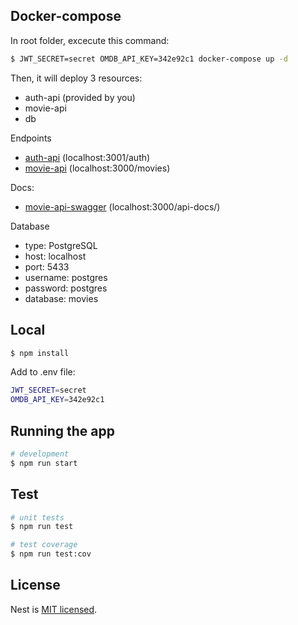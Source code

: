 
## Docker-compose 

In root folder, excecute this command:
```bash
$ JWT_SECRET=secret OMDB_API_KEY=342e92c1 docker-compose up -d 
```
Then, it will deploy 3 resources:

- auth-api (provided by you)
- movie-api
- db

Endpoints

- [auth-api](http://localhost:3001/auth) (localhost:3001/auth)
- [movie-api](http://localhost:3000/movies) (localhost:3000/movies)

Docs: 
- [movie-api-swagger](http://localhost:3000/api-docs/) (localhost:3000/api-docs/)
    
Database
- type: PostgreSQL
- host: localhost
- port: 5433
- username: postgres
- password: postgres
- database: movies

## Local 

```bash
$ npm install
```

Add to .env file:
```bash
JWT_SECRET=secret 
OMDB_API_KEY=342e92c1
```

## Running the app

```bash
# development
$ npm run start

```

## Test

```bash
# unit tests
$ npm run test

# test coverage
$ npm run test:cov
```

## License

Nest is [MIT licensed](LICENSE).
